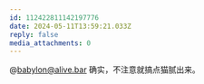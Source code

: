 ```yaml
---
id: 112422811142197776
date: 2024-05-11T13:59:21.033Z
reply: false
media_attachments: 0
---
```


@babylon@alive.bar 确实，不注意就搞点猫腻出来。

